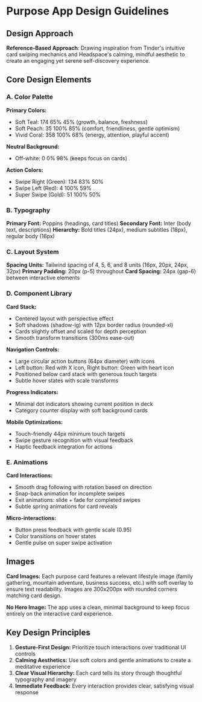 # Purpose App Design Guidelines

## Design Approach
**Reference-Based Approach**: Drawing inspiration from Tinder's intuitive card swiping mechanics and Headspace's calming, mindful aesthetic to create an engaging yet serene self-discovery experience.

## Core Design Elements

### A. Color Palette
**Primary Colors:**
- Soft Teal: 174 65% 45% (growth, balance, freshness)
- Soft Peach: 35 100% 85% (comfort, friendliness, gentle optimism)  
- Vivid Coral: 358 100% 68% (energy, attention, playful accent)

**Neutral Background:**
- Off-white: 0 0% 98% (keeps focus on cards)

**Action Colors:**
- Swipe Right (Green): 134 83% 50%
- Swipe Left (Red): 4 100% 59%
- Super Swipe (Gold): 51 100% 50%

### B. Typography
**Primary Font:** Poppins (headings, card titles)
**Secondary Font:** Inter (body text, descriptions)
**Hierarchy:** Bold titles (24px), medium subtitles (18px), regular body (16px)

### C. Layout System
**Spacing Units:** Tailwind spacing of 4, 5, 6, and 8 units (16px, 20px, 24px, 32px)
**Primary Padding:** 20px (p-5) throughout
**Card Spacing:** 24px (gap-6) between interactive elements

### D. Component Library

**Card Stack:**
- Centered layout with perspective effect
- Soft shadows (shadow-lg) with 12px border radius (rounded-xl)
- Cards slightly offset and scaled for depth perception
- Smooth transform transitions (300ms ease-out)

**Navigation Controls:**
- Large circular action buttons (64px diameter) with icons
- Left button: Red with X icon, Right button: Green with heart icon
- Positioned below card stack with generous touch targets
- Subtle hover states with scale transforms

**Progress Indicators:**
- Minimal dot indicators showing current position in deck
- Category counter display with soft background cards

**Mobile Optimizations:**
- Touch-friendly 44px minimum touch targets
- Swipe gesture recognition with visual feedback
- Haptic feedback integration for actions

### E. Animations
**Card Interactions:**
- Smooth drag following with rotation based on direction
- Snap-back animation for incomplete swipes
- Exit animations: slide + fade for completed swipes
- Subtle spring animations for card reveals

**Micro-interactions:**
- Button press feedback with gentle scale (0.95)
- Color transitions on hover states
- Gentle pulse on super swipe activation

## Images
**Card Images:** Each purpose card features a relevant lifestyle image (family gathering, mountain adventure, business success, etc.) with soft overlay to ensure text readability. Images are 300x200px with rounded corners matching card design.

**No Hero Image:** The app uses a clean, minimal background to keep focus entirely on the interactive card experience.

## Key Design Principles
1. **Gesture-First Design:** Prioritize touch interactions over traditional UI controls
2. **Calming Aesthetics:** Use soft colors and gentle animations to create a meditative experience
3. **Clear Visual Hierarchy:** Each card tells its story through thoughtful typography and imagery
4. **Immediate Feedback:** Every interaction provides clear, satisfying visual response